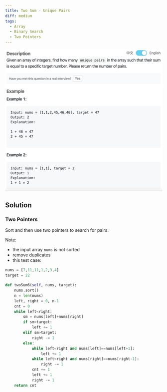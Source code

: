 ```yaml
---
title: Two Sum - Unique Pairs
diff: medium
tags:
  - Array
  - Binary Search
  - Two Pointers
---
```


<img class="medium-zoom" src="/algo/two-sum-unique-pairs.png" alt="https://www.lintcode.com/problem/two-sum-unique-pairs">

## Solution

### Two Pointers

Sort and then use two pointers to search for pairs.

Note:

- the input array `nums` is not sorted
- remove duplicates
- this test case:

```py
nums = [7,11,11,1,2,3,4]
target = 22
```

```py
def twoSum6(self, nums, target):
    nums.sort()
    n = len(nums)
    left, right = 0, n-1
    cnt = 0
    while left<right:
        sm = nums[left]+nums[right]
        if sm<target:
            left += 1
        elif sm>target:
            right -= 1
        else:
            while left<right and nums[left]==nums[left+1]:
                left += 1
            while left<right and nums[right]==nums[right-1]:
                right -= 1
            cnt += 1
            left += 1
            right -= 1
    return cnt
```
